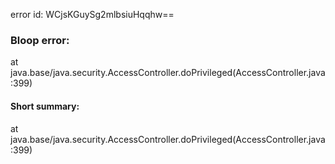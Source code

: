 error id: WCjsKGuySg2mlbsiuHqqhw==
### Bloop error:

at java.base/java.security.AccessController.doPrivileged(AccessController.java:399)
#### Short summary: 

at java.base/java.security.AccessController.doPrivileged(AccessController.java:399)
